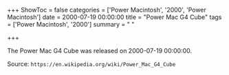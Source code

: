 +++
ShowToc = false
categories = ['Power Macintosh', '2000', 'Power Macintosh']
date = 2000-07-19 00:00:00
title = "Power Mac G4 Cube"
tags = ['Power Macintosh', '2000']
summary = " "

+++

The Power Mac G4 Cube was released on 2000-07-19 00:00:00.

Source: `https://en.wikipedia.org/wiki/Power_Mac_G4_Cube`


